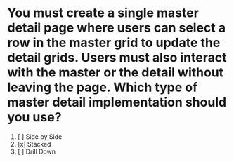# You must create a single master detail page where users can select a row in the master grid to update the detail grids. Users must also interact with the master or the detail without leaving the page. Which type of master detail implementation should you use?

1. [ ] Side by Side
1. [x] Stacked
1. [ ] Drill Down